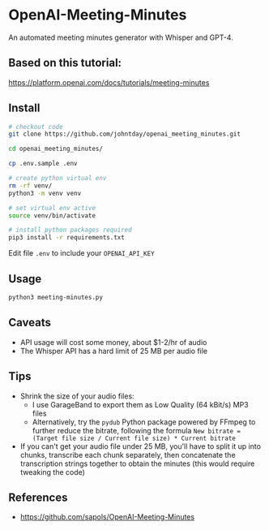 # OpenAI-Meeting-Minutes
An automated meeting minutes generator with Whisper and GPT-4.

## Based on this tutorial:
https://platform.openai.com/docs/tutorials/meeting-minutes

## Install
```bash
# checkout code
git clone https://github.com/johntday/openai_meeting_minutes.git

cd openai_meeting_minutes/

cp .env.sample .env

# create python virtual env
rm -rf venv/
python3 -m venv venv

# set virtual env active
source venv/bin/activate

# install python packages required
pip3 install -r requirements.txt
```

Edit file `.env` to include your `OPENAI_API_KEY`

## Usage

```bash
python3 meeting-minutes.py
```


## Caveats
 - API usage will cost some money, about $1-2/hr of audio
 - The Whisper API has a hard limit of 25 MB per audio file

## Tips
 - Shrink the size of your audio files:
   - I use GarageBand to export them as Low Quality (64 kBit/s) MP3 files
   - Alternatively, try the `pydub` Python package powered by FFmpeg to further reduce the bitrate, following the formula `New bitrate = (Target file size / Current file size) * Current bitrate`
 - If you can't get your audio file under 25 MB, you'll have to split it up into chunks, transcribe each chunk separately, then concatenate the transcription strings together to obtain the minutes (this would require tweaking the code)

## References
 - https://github.com/sapols/OpenAI-Meeting-Minutes
